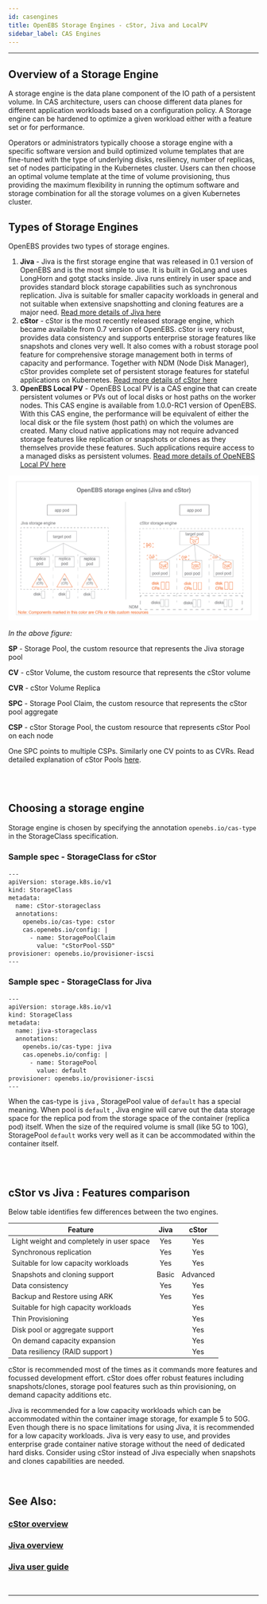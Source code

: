 ```yaml
---
id: casengines
title: OpenEBS Storage Engines - cStor, Jiva and LocalPV
sidebar_label: CAS Engines
---
```


------


## Overview of a Storage Engine

A storage engine is the data plane component of the IO path of a persistent volume. In CAS architecture, users can choose different data planes for different application workloads based on a configuration policy. A Storage engine can be hardened to optimize a given workload either with a feature set or for performance.

Operators or administrators typically choose a storage engine with a specific software version and build optimized volume templates that are fine-tuned with the type of underlying disks, resiliency, number of replicas, set of nodes participating in the Kubernetes cluster. Users can then choose an optimal volume template at the time of volume provisioning, thus providing the maximum flexibility in running the optimum software and storage combination for all the storage volumes on a given Kubernetes cluster.



## Types of Storage Engines

OpenEBS provides two types of storage engines.

1. **Jiva** - Jiva is the first storage engine that was released in 0.1 version of OpenEBS and is the most simple to use. It is built in GoLang and uses LongHorn and gotgt stacks inside. Jiva runs entirely in user space and provides standard block storage capabilities such as synchronous replication. Jiva is suitable for smaller capacity workloads in general and not suitable when extensive snapshotting and cloning features are a major need. [Read more details of Jiva here](/docs/next/jiva.html)
2. **cStor** - cStor is the most recently released storage engine, which became available from 0.7 version of OpenEBS. cStor is very robust,  provides data consistency and supports enterprise storage features like snapshots and clones very well. It also comes with a robust storage pool feature for comprehensive storage management both in terms of capacity and performance. Together with NDM (Node Disk Manager), cStor provides complete set of persistent storage features for stateful applications on Kubernetes. [Read more details of cStor here](/docs/next/cstor.html)
3. **OpenEBS Local PV** - OpenEBS Local PV is a CAS engine that can create persistent volumes or PVs out of local disks or host paths on the worker nodes. This CAS engine is available from 1.0.0-RC1 version of OpenEBS. With this CAS engine, the performance will be equivalent of either the local disk or the file system (host path) on which the volumes are created. Many cloud native applications may not require advanced storage features like replication or snapshots or clones as they themselves provide these features. Such applications require access to a managed disks as persistent volumes. [Read more details of OpeNEBS Local PV here](/docs/next/localpv.html)

<img src="/docs/assets/engines.png" alt="OpenEBS storage engines - Jiva and cStor" width="900"/>

*In the above figure:*

**SP** - Storage Pool, the custom resource that represents the Jiva storage pool

**CV** - cStor Volume, the custom resource that represents the cStor volume

**CVR** - cStor Volume Replica

**SPC** - Storage Pool Claim, the custom resource that represents the cStor pool aggregate

**CSP** - cStor Storage Pool, the custom resource that represents cStor Pool on each node



One SPC points to multiple CSPs. Similarly one CV points to as CVRs. Read detailed explanation of cStor Pools [here](/docs/next/cstor.html#cstor-pools). 

<br> <br>



## Choosing a storage engine

Storage engine is chosen by specifying the annotation `openebs.io/cas-type` in the StorageClass specification. 

### Sample spec - StorageClass for cStor

```
---
apiVersion: storage.k8s.io/v1
kind: StorageClass
metadata:
  name: cStor-storageclass
  annotations:
    openebs.io/cas-type: cstor
    cas.openebs.io/config: |
      - name: StoragePoolClaim
        value: "cStorPool-SSD"
provisioner: openebs.io/provisioner-iscsi
---
```



### Sample spec - StorageClass for Jiva

```
---
apiVersion: storage.k8s.io/v1
kind: StorageClass
metadata:
  name: jiva-storageclass
  annotations:
    openebs.io/cas-type: jiva
    cas.openebs.io/config: |
      - name: StoragePool
        value: default
provisioner: openebs.io/provisioner-iscsi
---
```

When the cas-type is `jiva` , StoragePool value of `default` has a special meaning. When pool is `default` , Jiva engine will carve out the data storage space for the replica pod from the storage space of the container (replica pod) itself. When the size of the required volume is small (like 5G to 10G), StoragePool `default` works very well as it can be accommodated within the container itself.  

<br> <br>



## cStor vs Jiva : Features comparison

Below table identifies few differences between the two engines. 

| Feature                                   | Jiva  |  cStor   |
| ----------------------------------------- | :---: | :------: |
| Light weight and completely in user space |  Yes  |   Yes    |
| Synchronous replication                   |  Yes  |   Yes    |
| Suitable for low capacity workloads       |  Yes  |   Yes    |
| Snapshots and cloning support             | Basic | Advanced |
| Data consistency                          |  Yes  |   Yes    |
| Backup and Restore using ARK              |  Yes  |   Yes    |
| Suitable for high capacity workloads      |       |   Yes    |
| Thin Provisioning                         |       |   Yes    |
| Disk pool or aggregate support            |       |   Yes    |
| On demand capacity expansion              |       |   Yes    |
| Data resiliency (RAID support )           |       |   Yes    |



cStor is recommended most of the times as it commands more features and focussed development effort. cStor does offer robust features including snapshots/clones, storage pool features such as thin provisioning, on demand capacity additions etc.

Jiva is recommended for a low capacity workloads which can be accommodated within the container image storage, for example 5 to 50G. Even though there is no space limitations for using Jiva, it is recommended for a low capacity workloads. Jiva is very easy to use, and provides enterprise grade container native storage without the need of dedicated hard disks. Consider using cStor instead of Jiva especially when snapshots and clones capabilities are needed.



<br>

## See Also:

### [cStor overview](/docs/next/cstor.html)

### [Jiva overview](/docs/next/jiva.html)

### [Jiva user guide](/docs/next/jivaguide.html)
<br>

<hr>

<br>





<!-- Hotjar Tracking Code for https://docs.openebs.io -->
<script>
   (function(h,o,t,j,a,r){
       h.hj=h.hj||function(){(h.hj.q=h.hj.q||[]).push(arguments)};
       h._hjSettings={hjid:785693,hjsv:6};
       a=o.getElementsByTagName('head')[0];
       r=o.createElement('script');r.async=1;
       r.src=t+h._hjSettings.hjid+j+h._hjSettings.hjsv;
       a.appendChild(r);
   })(window,document,'https://static.hotjar.com/c/hotjar-','.js?sv=');
</script>

<!-- Global site tag (gtag.js) - Google Analytics -->
<script async src="https://www.googletagmanager.com/gtag/js?id=UA-92076314-12"></script>
<script>
  window.dataLayer = window.dataLayer || [];
  function gtag(){dataLayer.push(arguments);}
  gtag('js', new Date());

  gtag('config', 'UA-92076314-12');
</script>
